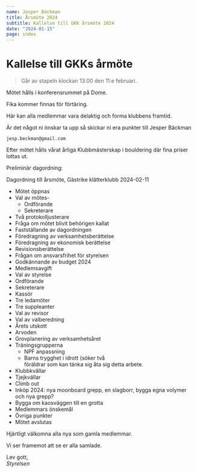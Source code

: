 ```yaml
---
name: Jesper Bäckman
title: Årsmöte 2024
subtitle: Kallelse till GKK årsmöte 2024
date: "2024-01-15"
page: index
---
```


# Kallelse till GKKs årmöte

> Går av stapeln klockan 13:00 den 11:e februari.

Mötet hålls i konferensrummet på Dome.

Fika kommer finnas för förtäring.

Här kan alla medlemmar vara delaktig och forma klubbens framtid. 

Är det något ni önskar ta upp så skickar ni era punkter till  Jesper Bäckman

`jesp.beckman@gmail.com` 

Efter mötet hålls vårat årliga Klubbmästerskap i bouldering där fina priser lottas ut.

Preliminär dagordning:

Dagordning till årsmöte, Gästrike klätterklubb 2024-02-11

- Mötet öppnas
- Val av mötes-
    - Ordförande
    - Sekreterare
- Två protokolljusterare
- Fråga om mötet blivit behörigen kallat
- Fastställande av dagordningen
- Föredragning av verksamhetsberättelse
- Föredragning av ekonomisk berättelse
- Revisionsberättelse
- Frågan om ansvarsfrihet för styrelsen
- Godkännande av budget 2024
- Medlemsavgift
- Val av styrelse
- Ordförande
- Sekreterare
- Kassör
- Tre ledamöter
- Tre suppleanter
- Val av revisor
- Val av valberedning
- Årets utskott
- Arvoden
- Grovplanering av verksamhetsåret
- Träningsgrupperna
  - NPF anpassning
  - Barns trygghet i idrott (söker två            
    föräldrar som kan tänka sig åta 
    sig detta arbete. 
- Klubbkvällar
- Tjejkvällar
- Climb out
- Inköp 2024: nya moonboard grepp, en slagborr, bygga egna volymer och nya grepp? 
- Bygga om kaosväggen till en grotta
- Medlemmars önskemål
- Övriga punkter
- Mötet avslutas

Hjärtligt välkomna alla nya som gamla medlemmar.

Vi ser framemot att se er alla samlade.

Lev gott,\
*Styrelsen*
